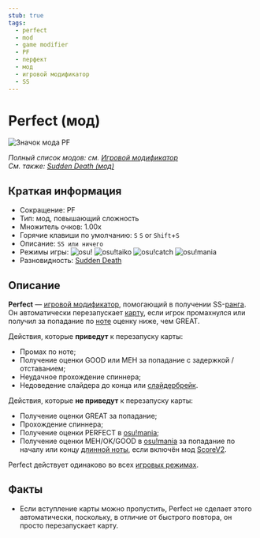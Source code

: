 ```yaml
---
stub: true
tags:
  - perfect
  - mod
  - game modifier
  - PF
  - перфект
  - мод
  - игровой модификатор
  - SS
---
```


# Perfect (мод)

![Значок мода PF](/wiki/shared/mods/PF.png "Значок мода Perfect (PF)")

*Полный список модов: см. [Игровой модификатор](/wiki/Gameplay/Game_modifier)*\
*См. также: [Sudden Death (мод)](/wiki/Gameplay/Game_modifier/Sudden_Death)*

## Краткая информация

- Сокращение: PF
- Тип: мод, повышающий сложность
- Множитель очков: 1.00x
- Горячие клавиши по умолчанию: `S` `S` or `Shift`+`S`
- Описание: `SS или ничего`
- Режимы игры: ![][osu!] ![][osu!taiko] ![][osu!catch] ![][osu!mania]
- Разновидность: [Sudden Death](/wiki/Gameplay/Game_modifier/Sudden_Death)

## Описание

**Perfect** — [игровой модификатор](/wiki/Gameplay/Game_modifier), помогающий в получении SS-[ранга](/wiki/Disambiguation/Rank). Он автоматически перезапускает [карту](/wiki/Beatmap), если игрок промахнулся или получил за попадание по [ноте](/wiki/Gameplay/Hit_object) оценку ниже, чем GREAT.

Действия, которые **приведут** к перезапуску карты:

- Промах по ноте;
- Получение оценки GOOD или MEH за попадание с задержкой / отставанием;
- Неудачное прохождение спиннера;
- Недоведение слайдера до конца или [слайдербрейк](/wiki/Gameplay/Judgement/Slider_break).

Действия, которые **не приведут** к перезапуску карты:

- Получение оценки GREAT за попадание;
- Прохождение спиннера;
- Получение оценки PERFECT в [osu!mania](/wiki/Game_mode/osu!mania);
- Получение оценки MEH/OK/GOOD в [osu!mania](/wiki/Game_mode/osu!mania) за попадание по началу или концу [длинной ноты](/wiki/Gameplay/Hit_object), если включён мод [ScoreV2](/wiki/Gameplay/Game_modifier/ScoreV2).

Perfect действует одинаково во всех [игровых режимах](/wiki/Game_mode).

## Факты

- Если вступление карты можно пропустить, Perfect не сделает этого автоматически, поскольку, в отличие от быстрого повтора, он просто перезапускает карту.

[osu!]: /wiki/shared/mode/osu.png "osu!"
[osu!taiko]: /wiki/shared/mode/taiko.png "osu!taiko"
[osu!catch]: /wiki/shared/mode/catch.png "osu!catch"
[osu!mania]: /wiki/shared/mode/mania.png "osu!mania"

